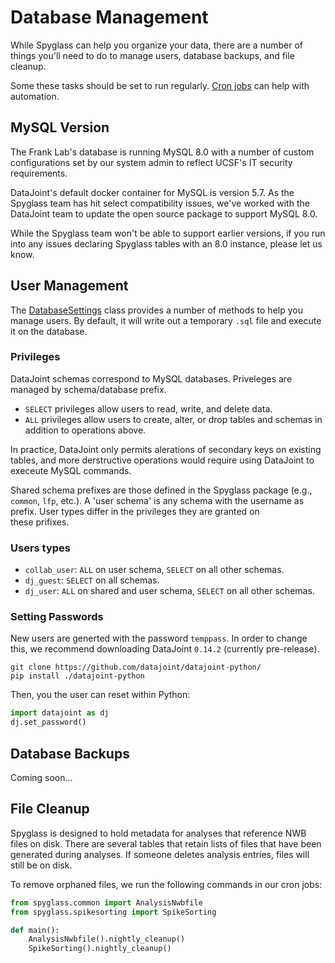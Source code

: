 # Database Management

While Spyglass can help you organize your data, there are a number of things
you'll need to do to manage users, database backups, and file cleanup.

Some these tasks should be set to run regularly. [Cron jobs](https://www.hostinger.com/tutorials/cron-job)
can help with automation.

## MySQL Version

The Frank Lab's database is running MySQL 8.0 with a number of custom
configurations set by our system admin to reflect UCSF's IT security
requirements.

DataJoint's default docker container for MySQL is version 5.7. As the Spyglass
team has hit select compatibility issues, we've worked with the DataJoint team
to update the open source package to support MySQL 8.0.

While the Spyglass team won't be able to support earlier versions, if you run
into any issues declaring Spyglass tables with an 8.0 instance, please let us
know.

## User Management

The [DatabaseSettings](../api/utils/database_settings.md) class provides a
number of methods to help you manage users. By default, it will write out a
temporary `.sql` file and execute it on the database.

### Privileges

DataJoint schemas correspond to MySQL databases. Priveleges are managed by
schema/database prefix.

- `SELECT` privileges allow users to read, write, and delete data.
- `ALL` privileges allow users to create, alter, or drop tables and schemas in
    addition to operations above.

In practice, DataJoint only permits alerations of secondary keys on existing
tables, and more derstructive operations would require using DataJoint to
execeute MySQL commands.

Shared schema prefixes are those defined in the Spyglass package (e.g.,
`common`, `lfp`, etc.). A 'user schema' is any schema with the username as
prefix. User types differ in the privileges they are granted on  
these prifixes.

### Users types

- `collab_user`: `ALL` on user schema, `SELECT` on all other schemas.
- `dj_guest`: `SELECT` on all schemas.
- `dj_user`: `ALL` on shared and user schema, `SELECT` on all other schemas.

### Setting Passwords

New users are generted with the password `temppass`. In order to change this,
we recommend downloading DataJoint `0.14.2` (currently pre-release).

```console
git clone https://github.com/datajoint/datajoint-python/
pip install ./datajoint-python
```

Then, you the user can reset within Python:

```python
import datajoint as dj 
dj.set_password()
```

## Database Backups

Coming soon...

## File Cleanup

Spyglass is designed to hold metadata for analyses that reference NWB files on
disk. There are several tables that retain lists of files that have been generated
during analyses. If someone deletes analysis entries, files will still be on disk.

To remove orphaned files, we run the following commands in our cron jobs:

```python
from spyglass.common import AnalysisNwbfile
from spyglass.spikesorting import SpikeSorting

def main():
    AnalysisNwbfile().nightly_cleanup()
    SpikeSorting().nightly_cleanup()
```
